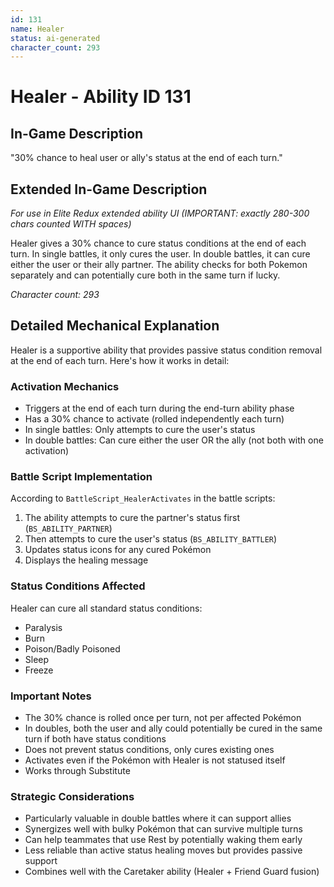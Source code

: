 ```yaml
---
id: 131
name: Healer
status: ai-generated
character_count: 293
---
```


# Healer - Ability ID 131

## In-Game Description
"30% chance to heal user or ally's status at the end of each turn."

## Extended In-Game Description
*For use in Elite Redux extended ability UI (IMPORTANT: exactly 280-300 chars counted WITH spaces)*

Healer gives a 30% chance to cure status conditions at the end of each turn. In single battles, it only cures the user. In double battles, it can cure either the user or their ally partner. The ability checks for both Pokemon separately and can potentially cure both in the same turn if lucky.

*Character count: 293*

## Detailed Mechanical Explanation
Healer is a supportive ability that provides passive status condition removal at the end of each turn. Here's how it works in detail:

### Activation Mechanics
- Triggers at the end of each turn during the end-turn ability phase
- Has a 30% chance to activate (rolled independently each turn)
- In single battles: Only attempts to cure the user's status
- In double battles: Can cure either the user OR the ally (not both with one activation)

### Battle Script Implementation
According to `BattleScript_HealerActivates` in the battle scripts:
1. The ability attempts to cure the partner's status first (`BS_ABILITY_PARTNER`)
2. Then attempts to cure the user's status (`BS_ABILITY_BATTLER`)
3. Updates status icons for any cured Pokémon
4. Displays the healing message

### Status Conditions Affected
Healer can cure all standard status conditions:
- Paralysis
- Burn
- Poison/Badly Poisoned
- Sleep
- Freeze

### Important Notes
- The 30% chance is rolled once per turn, not per affected Pokémon
- In doubles, both the user and ally could potentially be cured in the same turn if both have status conditions
- Does not prevent status conditions, only cures existing ones
- Activates even if the Pokémon with Healer is not statused itself
- Works through Substitute

### Strategic Considerations
- Particularly valuable in double battles where it can support allies
- Synergizes well with bulky Pokémon that can survive multiple turns
- Can help teammates that use Rest by potentially waking them early
- Less reliable than active status healing moves but provides passive support
- Combines well with the Caretaker ability (Healer + Friend Guard fusion)